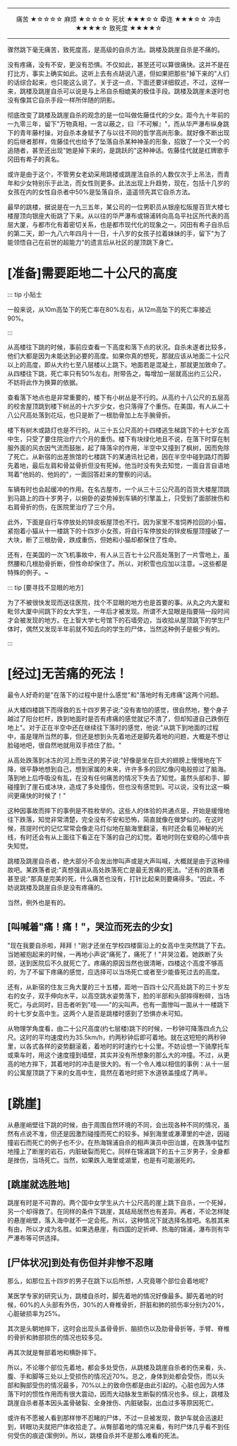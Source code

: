 
---

<p align="middle">痛苦 ★☆☆☆☆ 麻烦 ★☆☆☆☆ 死状 ★★★☆☆ 牵连 ★★★☆☆ 冲击 ★★★★☆ 致死度 ★★★★☆</p>

---

骤然跳下毫无痛苦，致死度高，是高级的自杀方法。跳楼及跳崖自杀是不痛的。

没有疼痛，没有不安，更没有恐惧。不仅如此，甚至还可以算很痛快。这并不是在打比方，事实上确实如此。这听上去有点胡说八道，但如果把那些"掉下来的"人们的话综合起来，也只能这么说了。关于这一点，下面还要详细叙述，不过，这样一来，跳楼及跳崖自杀可以说是与上吊自杀相媲美的极佳手段。跳楼及跳崖未遂时也没有像其它自杀手段一样所伴随的阴影。

彻底改变了跳楼及跳崖自杀的观念的是一位叫做佐藤佳代的少女。距今九十年前的一九零三年，留下"万物真相，一言以蔽之，曰『不可解』"，而从华严瀑布纵身跳下的青年藤村操，对自杀本身赋予了与以往不同的哲学高尚形象。就好像不断出现的后继者那样，佐藤佳代也给予了坠落自杀某种神圣的形象，招致了一个又一个的追随者，甚至还出现"她是掉下来的，是跳跃的"这种神话。佐藤佳代就是红牌歌手冈田有希子的真名。

或许是由于这个，不管男女老幼采用跳楼或跳崖法自杀的人数仅次于上吊法，而青年和少女特别乐于此法，而女性则更多。此法出现上升趋势，现在，包括十几岁的女孩在内的女性自杀者中50%是坠落自杀，遥遥领先其它自杀方法。

最早的跳楼，据说是在一九三五年，某公司的一位男职员从银座松阪屋百货大楼七楼屋顶向银座大街跳了下来。从以往的华严瀑布或锦浦转向高岛平社区所代表的高层大厦，与都市化有着密切关系，也是都市现代化的现象之一。冈田有希子自杀后的第二天，即一九八六年四月十一日，十八岁的女孩子拉着妹妹的手，留下"为了能领悟自己在前世的超能力"的遗言后从社区的屋顶跳下身亡。

# [准备]需要距地二十公尺的高度

::: tip 小贴士

一般来说，从10m高坠下的死亡率在80%左右，从12m高坠下的死亡率接近90%。

:::

从高楼往下跳的时候，事前应查看一下高度和落下点的状况。自杀未遂者比较多，他们大都是因为未能达到必要的高度。如果你真的想死，那就应该从地面二十公尺以上的高度，即从大约七至八层楼以上跳下。地面若是混凝土，那就更加致命了。从四楼往下跳，死亡率只有50%左右。附带告之，每增加一层就高出约三公尺，不妨将此作为换算的依据。

查看落下地点也是非常重要的，楼下有小树丛是不行的。从高约十八公尺的五层高的校舍屋顶跳到楼下树丛的十六岁少女，也只落得了个重伤。在美国，有人从二十八公尺高处落到花坛，也只是断了一根肋骨加上左手腕骨折。

楼下有树木或路灯也是不行的。从三十五公尺高的十四楼逃生梯跳下的十七岁女高中生，只受了要住院治疗六个月的重伤。楼下有块绿化地且不说，在落下时穿在制服外面的风衣因气流而鼓胀，起了降落伞的作用，半空中又撞到了枫树，因而免除了死亡。从新宿的出差旅馆的七楼跳下的某通讯社记者，因在半空中碰到路灯而脚先着地，最后左肩和骨盆骨折但没有死掉。他当时没有失去知觉，一面自言自语地骂着"他妈的、他妈的"，一面回答赶来的警察的问话。

车辆有时也会起缓冲的作用。在名古屋市，一个从三十三公尺高的百货大楼屋顶跳到马路上的四十岁男子，以俯卧的姿势掉到车辆的引擎盖上，只受到了面部挫伤和右肩骨折的伤，在医院里治疗了三个月。

此外，下面是自行车停放处的锌皮板屋顶也不行。因为家里不准饲养捡回的小猫，紧抱着小猫从十一楼跳下的十四岁小女孩，将自行车停放处的锌皮板屋顶撞破了一大块，断了三根肋骨，跌成重伤，但她和小猫却都保住了性命。

还有，在美国的一次飞机事故中，有人从三百七十公尺高处落到了一片雪地上，虽然腰和几根肋骨折断，但性命却保住了。所以，对积雪也应加以注意。~这些都是特殊的例子。~

::: tip [要寻找不显眼的地方]

为了不被很快发现而送往医院，找个不显眼的地方也是首要的事。从丸之内大厦和毗邻大厦中间跳下的女大学生，一年后才被发现。所谓不大显眼是指要隔一段时间才会被发现的地方。在上智大学七号馆下的石墙旁边，当收拾从屋顶跳下的学生尸体时，偶然又发现半年前就不知去向的学生的尸体，当然这种例子是极少有的。

:::

# [经过]无苦痛的死法！

最令人好奇的是"在落下的过程中是什么感觉"和"落地时有无疼痛"这两个问题。

从大楼四楼跳下而得救的五十四岁男子说:"没有害怕的感觉，很自然地，整个身子越过了阳台栏杆，跌到地面时是否有疼痛的感觉就记不清了，但却知道自己跌倒在地上"。对于正在半空中还在继续往下落时的感觉，他说:"从跳下到地面的过程中，虽是理所当然的事，但还是想到头先着地还是脚先着地的问题，大概是不想让脸碰地吧，很自然地就用双手捂住了脸。"

从高处跌落到冰冻的河上而生还的男子说:"好像是坐在巨大的翅膀上慢慢地在下降，很平静地想到自己，想到家属的未来，许许多多的回忆像闪电般掠过了脑海。落到地上后呼吸没有乱，在没有任何痛苦的情况下失去了知觉。虽然头部和手、脚碰撞到了崖石或冰块，造成了多处撞伤，但也没有感觉到。可以说，没有比这一瞬间更痛快的时候了！"

这种因事故而摔下的事例是不胜枚举的。这些人的体验的共通点是，开始是缓慢地往下跌落，知觉非常清楚，完全没有不安和恐怖，简直就像在做梦似的。在这时候，孩提时代的记忆常常会像走马灯似地在脑海里翻滚，有时还会看见神秘的光线，有时还会有从上面往下看正在下落的自己的幻觉。着地时则在安稳的心情中丧失知觉。

跳楼及跳崖自杀者，绝大部分不会发出惨叫声或是大声叫喊，大概就是由于这种缘故吧。某跌落者说:"真想强调从高处跌落死亡是最无苦痛的死法。"还有的跌落者甚至说:"那真是完美的死，什么痛苦也没有，打针比起来则要痛得多。"因此，不妨说跳楼及跳崖自杀是没有疼痛的。

当然，例外也是有的。

## [叫喊着"痛！痛！"，哭泣而死去的少女]

"现在我要自杀啦，拜拜！"刚才还坐在学校四楼窗沿上的女高中生突然跳了下去。当她被抱起来的时候，一再地小声说"痛死了，痛死了！"并哭泣着。她跌断了头颈，送到医院后不久就死亡了。疼痛的原因当然也很清晰，四楼这个高度不够高的，为了不留下疼痛的感觉，应选择可以当场死亡或者至少能昏死过去的高度。

还有，从新宿的住友三角大厦的三十五楼，距地一百四十公尺高处跳下的三十岁左右的女子，双手伸向水平，以高空跳水姿势落下，脸的半部和头部摔得粉碎，当场死亡。与此同时，目击者听到"哇——"的尖叫声。也有一面惨叫一面从十一楼跳下的十七岁女高中生。这两个人是否是跳楼时感到了恐惧亦未可知。

从物理学角度看，由二十公尺高度(约七层楼)跳下的时候，一秒钟可降落四点九公尺。这时的平均速度约为35.5km/h，约两秒钟后即可着地。就在这短短的两秒钟里，以各式各样的姿势翻滚着，着地时的时速约七十公里。不妨设想一下骑摩托车或乘车时，用这个速度撞到墙壁，其实并没有所想象的那么大的冲撞。不过，从更高的地方摔下，其着地时的冲击是很大的。有一个令人难以相信的事例：从十一层的公寓屋顶跳了下来的女高中生，竟然在着地时把下水道铁盖撞成了两半。

# [跳崖]

从悬崖峭壁往下跳的时候，由于周围自然环境的不同，会出现各种不同的情况，虽然有点说不准，但还是因激烈碰撞而死亡的较多。掉到海里或瀑潭里的中途，因碰撞岩石而死亡的例子也不少。在热海锦浦自杀的相声演员中田治雄，在跌落中猛烈地撞上了断崖的岩石，内脏破裂而死亡。同样在锦浦跳下的五十三岁男子，全身都是挫伤，当场死亡。当然，如果跌入海里或湖里，也是有可能溺死的。

## [跳崖就选胜地]

跳崖有时是不可靠的。两个国中女学生从六十公尺高的崖上跳下自杀，一个死掉，另一个却得救了。在同样的条件下跳崖，其结局居然也有差异。再者，不论怎样陡的悬崖峭壁，落入海中就不一定会死。所以，这种情况下就选择名胜吧。名胜其来有由，所以才成为名胜。如果选悬崖，有四国的足折岬、热海的锦浦，瀑布则有华严瀑布等可供选择。

## [尸体状况]到处有伤但并非惨不忍睹

那么，如那位五十四岁的男子在跳下以后所想，人究竟哪个部位会着地呢?

某医学专家的研究认为，跳楼自杀时，脚先着地的情况好像最多。脚先着地的时候，60%的人头部有外伤，30%的人脊椎骨折，肝脏和肺的损伤率分别为20%，心脏破损率为25%。

其次是头朝地摔下，这时会出现头盖骨骨折、脑损伤以及肋骨骨折等，手臂、脊椎的骨折和肺部损伤的情况也较多见。

再其次就是臀部着地和横卧摔下。

所以，不论哪个部位先着地，都会多处受伤，从跳楼及跳崖自杀者的伤来看，头、腹、手和脚等三处以上受损伤的情况近70%。总之，身体到处都会受伤，而以头部和胸部受伤的情况最多，70%以上的致命伤都是由此引起的。心脏也因为人体落下时的惯性作用而有很大震动，因而大动脉发生断裂的情况也多。综上，跳楼及跳崖自杀者基本因头盖骨破裂、全身挫伤、内脏破裂，出血过多等原因死亡。

或许有不愿被人看到那样惨不忍睹的尸体，不过一旦被发现，救护车就会迅速赶到，转眼功夫就把尸体收拾走了。从臀部着地的情况来看，有时尸体几乎看不到任何受伤的痕迹(案例9)。所以，跳楼自杀并不是那么难看的死法。
